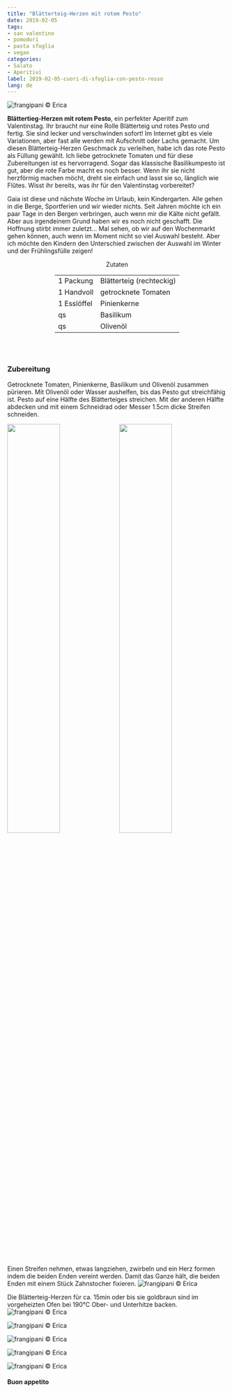 ```yaml
---
title: "Blätterteig-Herzen mit rotem Pesto"
date: 2019-02-05
tags:
- san valentino
- pomodori
- pasta sfoglia
- vegan
categories:
- Salato
- Aperitivi
label: 2019-02-05-cuori-di-sfoglia-con-pesto-rosso
lang: de
---
```

![](../2019-02-05-cuori-di-sfoglia-con-pesto-rosso/header.jpeg "frangipani © Erica")

**Blättertieg-Herzen mit rotem Pesto**, ein perfekter Aperitif zum Valentinstag. Ihr braucht nur eine Rolle Blätterteig und rotes Pesto und fertig. Sie sind lecker und verschwinden sofort! Im Internet gibt es viele Variationen, aber fast alle werden mit Aufschnitt oder Lachs gemacht. Um diesen Blätterteig-Herzen Geschmack zu verleihen, habe ich das rote Pesto als Füllung gewählt. Ich liebe getrocknete Tomaten und für diese Zubereitungen ist es hervorragend. Sogar das klassische Basilikumpesto ist gut, aber die rote Farbe macht es noch besser. Wenn ihr sie nicht herzförmig machen möcht, dreht sie einfach und lasst sie so, länglich wie Flûtes. Wisst ihr bereits, was ihr für den Valentinstag vorbereitet?

Gaia ist diese und nächste Woche im Urlaub, kein Kindergarten. Alle gehen in die Berge, Sportferien und wir wieder nichts. Seit Jahren möchte ich ein paar Tage in den Bergen verbringen, auch wenn mir die Kälte nicht gefällt. Aber aus irgendeinem Grund haben wir es noch nicht geschafft. Die Hoffnung stirbt immer zuletzt... Mal sehen, ob wir auf den Wochenmarkt gehen können, auch wenn im Moment nicht so viel Auswahl besteht. Aber ich möchte den Kindern den Unterschied zwischen der Auswahl im Winter und der Frühlingsfülle zeigen!

<div id="wrapper" style="text-align: center">
  <div id="yourdiv" style="display: inline-block;">
    <div class="ingredients" itemscope itemtype="http://schema.org/Recipe">
      <span itemprop="name" style="display:none;">Blätterteig-Herzen mit rotem Pesto</span>
      <span itemprop="recipeCategory" style="display:none;">Herzhaftes</span>
      <img itemprop="image" style="display:none;" class="ignore-gallery-item" src="../2019-02-05-cuori-di-sfoglia-con-pesto-rosso/header.jpeg"/>
      <span itemprop="author" style="display:none;">Erica Raiano</span>
      <span itemprop="description" style="display:none;">Blättertieg-Herzen mit rotem Pesto, ein perfekter Aperitif zum Valentinstag. Ihr braucht nur eine Rolle Blätterteig und rotes Pesto und fertig.</span>
      <div class="ingredients-title">Zutaten</div>
      <table>
        <tbody>
          </tr>
          <tr itemprop="recipeIngredient">
            <td>1 Packung</td>
            <td>Blätterteig (rechteckig)</td>
          </tr>
          <tr itemprop="recipeIngredient">
            <td>1 Handvoll</td>
            <td>getrocknete Tomaten</td>
          </tr>
          <tr itemprop="recipeIngredient">
            <td>1 Esslöffel</td>
            <td>Pinienkerne</td>
          </tr>
          <tr itemprop="recipeIngredient">
            <td>qs</td>
            <td>Basilikum</td>
          </tr>
          <tr itemprop="recipeIngredient">
            <td>qs</td>
            <td>Olivenöl</td>
          </tr>
        </tbody>
      </table>
      <br></br>
    </div>
  </div>
</div>


<h3>
  <font color="grey">
    <i class="fa-solid fa-gears"></i>
  </font> Zubereitung
</h3>

Getrocknete Tomaten, Pinienkerne, Basilikum und Olivenöl zusammen pürieren. Mit Olivenöl oder Wasser aushelfen, bis das Pesto gut streichfähig ist. Pesto auf eine Hälfte des Blätterteiges streichen. Mit der anderen Hälfte abdecken und mit einem Schneidrad oder Messer 1.5cm dicke Streifen schneiden.
<p>
  <div style="width: 100%; margin-bottom: 0">
    <img style="float: left; width: 49%; margin-right: 1%" src="../2019-02-05-cuori-di-sfoglia-con-pesto-rosso/pesto.jpeg" alt="" title="frangipani © Erica" />
    <img style="float: left; width: 49%; margin-left: 1%" src="../2019-02-05-cuori-di-sfoglia-con-pesto-rosso/tagliato.jpeg" alt="" title="frangipani © Erica" />
    <div style="clear: both"></div>
  </div>
</p>

Einen Streifen nehmen, etwas langziehen, zwirbeln und ein Herz formen indem die beiden Enden vereint werden. Damit das Ganze hält, die beiden Enden mit einem Stück Zahnstocher fixieren.
![](../2019-02-05-cuori-di-sfoglia-con-pesto-rosso/teglia.jpeg "frangipani © Erica")

Die Blätterteig-Herzen für ca. 15min oder bis sie goldbraun sind im vorgeheizten Ofen bei 190°C Ober- und Unterhitze backen.
![](../2019-02-05-cuori-di-sfoglia-con-pesto-rosso/risultato1.jpeg "frangipani © Erica")

![](../2019-02-05-cuori-di-sfoglia-con-pesto-rosso/risultato2.jpeg "frangipani © Erica")

![](../2019-02-05-cuori-di-sfoglia-con-pesto-rosso/risultato3.jpeg "frangipani © Erica")

![](../2019-02-05-cuori-di-sfoglia-con-pesto-rosso/risultato4.jpeg "frangipani © Erica")

![](../2019-02-05-cuori-di-sfoglia-con-pesto-rosso/risultato5.jpeg "frangipani © Erica")

<h4>Buon appetito
  <font color="red">
    <i class="fa-regular fa-face-smile"></i>
  </font>
</h4>
